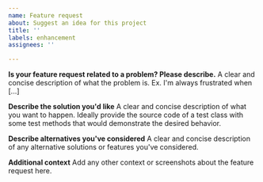 ```yaml
---
name: Feature request
about: Suggest an idea for this project
title: ''
labels: enhancement
assignees: ''

---
```


**Is your feature request related to a problem? Please describe.**
A clear and concise description of what the problem is. Ex. I'm always frustrated when [...]

**Describe the solution you'd like**
A clear and concise description of what you want to happen. Ideally provide the source code of a test class with some
test methods that would demonstrate the desired behavior.

**Describe alternatives you've considered**
A clear and concise description of any alternative solutions or features you've considered.

**Additional context**
Add any other context or screenshots about the feature request here.
